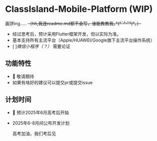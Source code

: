 # ClassIsland-Mobile-Platform (WIP)
画饼ing..... ~~（hh,我连readme.md都不会写，谁能教教我｡°(°¯᷄◠¯᷅°)°｡）~~
- 经过思考后，预计采用Flutter框架开发，但以实际为准。
- 基本支持所有主流平台（Apple/HUAWEI/Google旗下主流平台操作系统）
- [ ]*微信小程序（？）* 需要论证
## 功能特性
- 🚧 敬请期待
- 如果有啥好的建议可以提交pr或提交issue

## 计划时间
- 🚧 预计2025年6月高考后开始
- 2025年6-8月间公布开发计划

   高考加油，我们考后见
